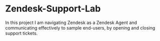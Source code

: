 # Zendesk-Support-Lab
In this project I am navigating Zendesk as a Zendesk Agent and communicating effectively to sample end-users, by opening and closing support tickets.
